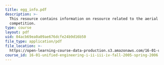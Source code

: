 ```yaml
---
title: egg_info.pdf
description: >-
  This resource contains information on resource related to the aerial
  competition.
type: course
layout: pdf
uid: 04acb69ea0a09ae676dcfe24b9d16b50
file_type: application/pdf
file_location: >-
  https://open-learning-course-data-production.s3.amazonaws.com/16-01-unified-engineering-i-ii-iii-iv-fall-2005-spring-2006/04acb69ea0a09ae676dcfe24b9d16b50_egg_info.pdf
course_id: 16-01-unified-engineering-i-ii-iii-iv-fall-2005-spring-2006
---
```

